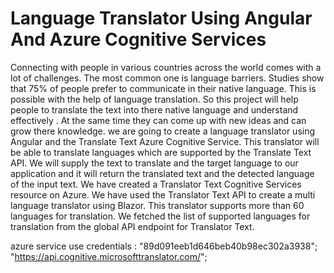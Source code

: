 # Language Translator Using Angular And Azure Cognitive Services

Connecting with people in various countries across the world comes with a lot of challenges. The most common one is language barriers. Studies show that 75% of people prefer to communicate in their native language. This is possible with the help of language translation. So this project will help people to translate the text into there native language and understand effectively . At the same time they can come up with new ideas and can grow there knowledge.
we are going to create a language translator using Angular and the Translate Text Azure Cognitive Service. This translator will be able to translate  languages which are supported by the Translate Text API. We will supply the text to translate and the target language to our application and it will return the translated text and the detected language of the input text. We have created a Translator Text Cognitive Services resource on Azure. We have used the Translator Text API to create a multi language translator using Blazor. This translator supports more than 60 languages for translation. We fetched the list of supported languages for translation from the global API endpoint for Translator Text.

azure service use credentials :  "89d091eeb1d646beb40b98ec302a3938";
                                 "https://api.cognitive.microsofttranslator.com/";
                                 
                                 
